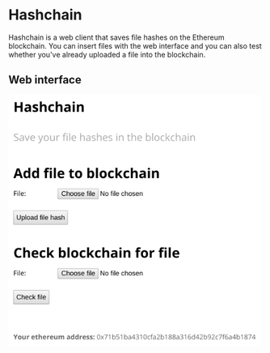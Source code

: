 # Hashchain
Hashchain is a web client that saves file hashes on the Ethereum blockchain. 
You can insert files with the web interface and you can also test whether you've already uploaded a file into
the blockchain.

## Web interface

<img src="https://github.com/mvanaltvorst/hashchain/blob/master/demo.png?raw=true" width=500>

